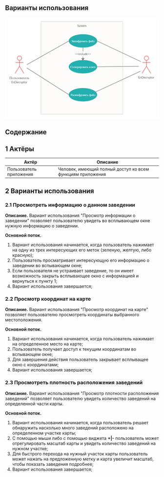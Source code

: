 ## Варианты использования

![(pict)](https://github.com/APridy/EnDecryptor/blob/main/Documents/Diagrams/UseCase/UseCase.png)

## Содержание



## 1 Актёры

| Актёр                   | Описание                                                   |
| ----------------------- | ---------------------------------------------------------- |
| Пользователь приложения | Человек, имеющий полный доступ ко всем функциям приложения |

## 2 Варианты использования

### 2.1 Просмотреть информацию о данном заведении

**Описание.** Вариант использования "Просмотр информации о заведении" позволяет пользователю увидеть во всплывающем окне нужную информацию о заведении.

**Основной поток.**

1. Вариант использования начинается, когда пользователь нажимает на одну из трех интересующих его меток (зеленую, желтую, либо красную);
2. Пользователь просматривает интересующую его информацию о заведении во вспывающем окне;
3. Если пользователя не устраивает заведение, то он имеет возможность закрыть всплывающее окно с информацией и вернуться к пункту 1;
4. Вариант использования завершается;

### 2.2 Просмотр координат на карте

**Описание.** Вариант использования "Просмотр координат на карте" позволяет пользователю просмотреть координаты выбранного местоположения.

**Основной поток.**

1. Вариант использования начинается, когда пользователь нажимает на определенное место на карте;
2. Пользователь получает доступ к текущим координатам во вспывающем окне;
3. Для завершения действия пользователь закрывает всплыващее окно с координатами;
4. Вариант использования завершается;

### 2.3 Просмотреть плотность расположения заведений

**Описание.** Вариант использования "Просмотр плотности расположения заведений" позволяет пользователю увидеть количество заведений на определенной части карты.

**Основной поток.**

1. Вариант использования начинается, когда пользователь решает обнаружить насколько много заведений расположено на определенном участке карты;
2. С помощью мыши либо с помощью виджета **+|-** пользователь может отрегулировать масштаб карты и увидеть количество заведений на нужном участке; 
3. Для быстрого перехода на нужный участок карты пользователь может нажать на предложенную метку и карта увеличит масштаб, чтобы показать заведения подробнее;
4. Вариант использования завершается;


